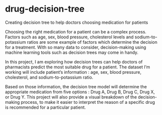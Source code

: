 # drug-decision-tree
Creating decision tree to help doctors choosing medication for patients

Choosing the right medication for a patient can be a complex process. Factors such as age, sex, blood pressure, cholesterol levels and sodium-to-potassium ratios are some example of factors which determine the decision for a treatment. 
With so many data to consider, decision-making using machine learning tools such as decision trees may come in handy.

In this project, I am exploring how decision trees can help doctors of pharmacists predict the most suitable drug for a patient. 
The dataset I’m working will include patient’s information : age, sex, blood pressure, cholesterol, and sodium-to-potassium ratio.

Based on those information, the decision tree model will determine the appropriate medication from five options : Drug A, Drug B, Drug C, Drug X, or Drug Y. 
This project will also provide a visual breakdown of the decision-making process, to make it easier to interpret the reason of a specific drug is recommended for a particular patient. 
